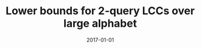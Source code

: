 ---
title: "Lower bounds for 2-query LCCs over large alphabet"
collection: publications
category: publications
permalink: /publication/2017-01-01-Lower-bounds-for-2-query-LCCs-over-large-alphabet
date: 2017-01-01
venue: 'Approximation, Randomization, and Combinatorial Optimization. (APPROX RANDOM 2017)'
paperurl: 'https://arxiv.org/abs/1611.06980'
citation: ' Arnab Bhattacharyya,  Sivakanth Gopi,  Avishay Tal, &quot;Lower bounds for 2-query LCCs over large alphabet.&quot; Approximation, Randomization, and Combinatorial Optimization. (APPROX RANDOM 2017), 2017.'
---